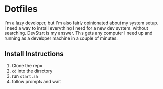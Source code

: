 # Dotfiles

I'm a lazy developer, but I'm also fairly opinionated about my system setup. I need a way to install everything I need for a new dev system, without searching. DevStart is my answer. This gets any computer I need up and running as a developer machine in a couple of minutes.

## Install Instructions

1. Clone the repo
2. `cd` into the directory
3. run `start.sh`
4. follow prompts and wait
